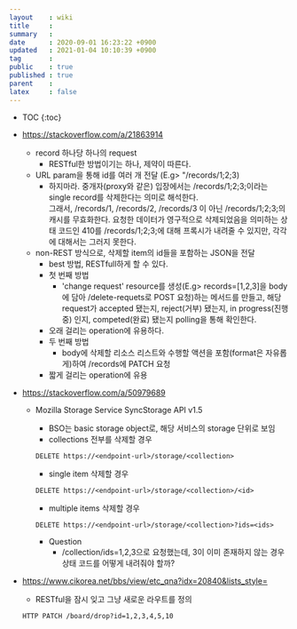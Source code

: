 ```yaml
---
layout    : wiki
title     : 
summary   : 
date      : 2020-09-01 16:23:22 +0900
updated   : 2021-01-04 10:10:39 +0900
tag       : 
public    : true
published : true
parent    : 
latex     : false
---
```

* TOC
{:toc}

- https://stackoverflow.com/a/21863914
  - record 하나당 하나의 request
    - RESTful한 방법이기는 하나, 제약이 따른다.
  - URL param을 통해 id를 여러 개 전달 (E.g> "/records/1;2;3)
    - 하지마라. 중개자(proxy와 같은) 입장에서는 /records/1;2;3;이라는 single record를 삭제한다는 의미로 해석한다.  
	  그래서, /records/1, /records/2, /records/3 이 아닌 /records/1;2;3;의 캐시를 무효화한다. 요청한 데이터가 영구적으로 삭제되었음을 의미하는 상태 코드인 410를 /records/1;2;3;에 대해 프록시가 내려줄 수 있지만, 각각에 대해서는 그러지 못한다.
  - non-REST 방식으로, 삭제할 item의 id들을 포함하는 JSON을 전달
    - best 방법, RESTfull하게 할 수 있다.
    - 첫 번째 방법
    	- 'change request' resource를 생성(E.g> records=[1,2,3]을 body에 담아 /delete-requets로 POST 요청)하는 메서드를 만들고, 해당 request가 accepted 됐는지, reject(거부) 됐는지, in progress(진행중) 인지, competed(완료) 됐는지 polling을 통해 확인한다.
  	- 오래 걸리는 operation에 유용하다.
    - 두 번째 방법
    	- body에 삭제할 리소스 리스트와 수행할 액션을 포함(format은 자유롭게)하여 /records에 PATCH 요청
  	- 짧게 걸리는 operation에 유용


- https://stackoverflow.com/a/50979689
  - Mozilla Storage Service SyncStorage API v1.5
    - BSO는 basic storage object로, 해당 서비스의 storage 단위로 보임
    - collections 전부를 삭제할 경우
    ```http
    DELETE https://<endpoint-url>/storage/<collection>
    ``` 
   
    - single item 삭제할 경우
    ```http
    DELETE https://<endpoint-url>/storage/<collection>/<id>
    ``` 
  
    - multiple items 삭제할 경우
    ```http
    DELETE https://<endpoint-url>/storage/<collection>?ids=<ids>
    ``` 
    - Question
    	- /collection/ids=1,2,3으로 요청했는데, 3이 이미 존재하지 않는 경우 상태 코드를 어떻게 내려줘야 할까?

- https://www.cikorea.net/bbs/view/etc_qna?idx=20840&lists_style=
  - RESTful을 잠시 잊고 그냥 새로운 라우트를 정의
  ```
  HTTP PATCH /board/drop?id=1,2,3,4,5,10
  ```
